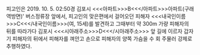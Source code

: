 피고인은 2019. 10. 5. 02:50경 김포시 <<<아파트>>>B<<</아파트>>>아파트(구래역방면)' 버스정류장 앞에서, 피고인의 맞은편에서 걸어오던 피해자 <<<내국인이름>>>C<<</내국인이름>>>(여, 15세)를 발견하고 그때부터 약 300m 가량 피해자의 뒤를 따라가다 김포시 <<<시아래주소>>>D<<</시아래주소>>> 앞 길에 이르자 갑자기 피해자의 뒤에서 피해자를 껴안고 손으로 피해자의 양쪽 가슴을 수 회 주물러 강제로 추행하였다.